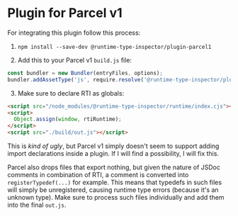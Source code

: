 # Plugin for Parcel v1

For integrating this plugin follow this process:

1) `npm install --save-dev @runtime-type-inspector/plugin-parcel1`

2) Add this to your Parcel v1 `build.js` file:

```js
const bundler = new Bundler(entryFiles, options);
bundler.addAssetType('js', require.resolve('@runtime-type-inspector/plugin-parcel1'));
```

3) Make sure to declare RTI as globals:

```html
<script src="/node_modules/@runtime-type-inspector/runtime/index.cjs"></script>
<script>
  Object.assign(window, rtiRuntime);
</script>
<script src="./build/out.js"></script>
```

This is *kind of ugly*, but Parcel v1 simply doesn't seem to support adding import declarations inside a plugin. If I will find a possibility, I will fix this.

Parcel also drops files that export nothing, but given the nature of JSDoc comments in combination of RTI, a comment is converted into `registerTypedef(...)` for example. This means that typedefs in such files will simply be unregistered, causing runtime type errors (because it's an unknown type). Make sure to process such files individually and add them into the final `out.js`.

